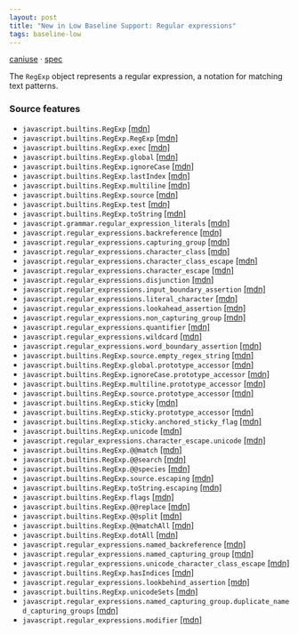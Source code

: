 ```yaml
---
layout: post
title: "New in Low Baseline Support: Regular expressions"
tags: baseline-low
---
```


[caniuse](https://caniuse.com/?search=regexp) · [spec](https://tc39.es/ecma262/multipage/text-processing.html#sec-regexp-regular-expression-objects)

The `RegExp` object represents a regular expression, a notation for matching text patterns.

### Source features

- ``javascript.builtins.RegExp`` [[mdn]](https://https://developer.mozilla.org/en-US/search?q=javascript.builtins.RegExp)
- ``javascript.builtins.RegExp.RegExp`` [[mdn]](https://https://developer.mozilla.org/en-US/search?q=javascript.builtins.RegExp.RegExp)
- ``javascript.builtins.RegExp.exec`` [[mdn]](https://https://developer.mozilla.org/en-US/search?q=javascript.builtins.RegExp.exec)
- ``javascript.builtins.RegExp.global`` [[mdn]](https://https://developer.mozilla.org/en-US/search?q=javascript.builtins.RegExp.global)
- ``javascript.builtins.RegExp.ignoreCase`` [[mdn]](https://https://developer.mozilla.org/en-US/search?q=javascript.builtins.RegExp.ignoreCase)
- ``javascript.builtins.RegExp.lastIndex`` [[mdn]](https://https://developer.mozilla.org/en-US/search?q=javascript.builtins.RegExp.lastIndex)
- ``javascript.builtins.RegExp.multiline`` [[mdn]](https://https://developer.mozilla.org/en-US/search?q=javascript.builtins.RegExp.multiline)
- ``javascript.builtins.RegExp.source`` [[mdn]](https://https://developer.mozilla.org/en-US/search?q=javascript.builtins.RegExp.source)
- ``javascript.builtins.RegExp.test`` [[mdn]](https://https://developer.mozilla.org/en-US/search?q=javascript.builtins.RegExp.test)
- ``javascript.builtins.RegExp.toString`` [[mdn]](https://https://developer.mozilla.org/en-US/search?q=javascript.builtins.RegExp.toString)
- ``javascript.grammar.regular_expression_literals`` [[mdn]](https://https://developer.mozilla.org/en-US/search?q=javascript.grammar.regular_expression_literals)
- ``javascript.regular_expressions.backreference`` [[mdn]](https://https://developer.mozilla.org/en-US/search?q=javascript.regular_expressions.backreference)
- ``javascript.regular_expressions.capturing_group`` [[mdn]](https://https://developer.mozilla.org/en-US/search?q=javascript.regular_expressions.capturing_group)
- ``javascript.regular_expressions.character_class`` [[mdn]](https://https://developer.mozilla.org/en-US/search?q=javascript.regular_expressions.character_class)
- ``javascript.regular_expressions.character_class_escape`` [[mdn]](https://https://developer.mozilla.org/en-US/search?q=javascript.regular_expressions.character_class_escape)
- ``javascript.regular_expressions.character_escape`` [[mdn]](https://https://developer.mozilla.org/en-US/search?q=javascript.regular_expressions.character_escape)
- ``javascript.regular_expressions.disjunction`` [[mdn]](https://https://developer.mozilla.org/en-US/search?q=javascript.regular_expressions.disjunction)
- ``javascript.regular_expressions.input_boundary_assertion`` [[mdn]](https://https://developer.mozilla.org/en-US/search?q=javascript.regular_expressions.input_boundary_assertion)
- ``javascript.regular_expressions.literal_character`` [[mdn]](https://https://developer.mozilla.org/en-US/search?q=javascript.regular_expressions.literal_character)
- ``javascript.regular_expressions.lookahead_assertion`` [[mdn]](https://https://developer.mozilla.org/en-US/search?q=javascript.regular_expressions.lookahead_assertion)
- ``javascript.regular_expressions.non_capturing_group`` [[mdn]](https://https://developer.mozilla.org/en-US/search?q=javascript.regular_expressions.non_capturing_group)
- ``javascript.regular_expressions.quantifier`` [[mdn]](https://https://developer.mozilla.org/en-US/search?q=javascript.regular_expressions.quantifier)
- ``javascript.regular_expressions.wildcard`` [[mdn]](https://https://developer.mozilla.org/en-US/search?q=javascript.regular_expressions.wildcard)
- ``javascript.regular_expressions.word_boundary_assertion`` [[mdn]](https://https://developer.mozilla.org/en-US/search?q=javascript.regular_expressions.word_boundary_assertion)
- ``javascript.builtins.RegExp.source.empty_regex_string`` [[mdn]](https://https://developer.mozilla.org/en-US/search?q=javascript.builtins.RegExp.source.empty_regex_string)
- ``javascript.builtins.RegExp.global.prototype_accessor`` [[mdn]](https://https://developer.mozilla.org/en-US/search?q=javascript.builtins.RegExp.global.prototype_accessor)
- ``javascript.builtins.RegExp.ignoreCase.prototype_accessor`` [[mdn]](https://https://developer.mozilla.org/en-US/search?q=javascript.builtins.RegExp.ignoreCase.prototype_accessor)
- ``javascript.builtins.RegExp.multiline.prototype_accessor`` [[mdn]](https://https://developer.mozilla.org/en-US/search?q=javascript.builtins.RegExp.multiline.prototype_accessor)
- ``javascript.builtins.RegExp.source.prototype_accessor`` [[mdn]](https://https://developer.mozilla.org/en-US/search?q=javascript.builtins.RegExp.source.prototype_accessor)
- ``javascript.builtins.RegExp.sticky`` [[mdn]](https://https://developer.mozilla.org/en-US/search?q=javascript.builtins.RegExp.sticky)
- ``javascript.builtins.RegExp.sticky.prototype_accessor`` [[mdn]](https://https://developer.mozilla.org/en-US/search?q=javascript.builtins.RegExp.sticky.prototype_accessor)
- ``javascript.builtins.RegExp.sticky.anchored_sticky_flag`` [[mdn]](https://https://developer.mozilla.org/en-US/search?q=javascript.builtins.RegExp.sticky.anchored_sticky_flag)
- ``javascript.builtins.RegExp.unicode`` [[mdn]](https://https://developer.mozilla.org/en-US/search?q=javascript.builtins.RegExp.unicode)
- ``javascript.regular_expressions.character_escape.unicode`` [[mdn]](https://https://developer.mozilla.org/en-US/search?q=javascript.regular_expressions.character_escape.unicode)
- ``javascript.builtins.RegExp.@@match`` [[mdn]](https://https://developer.mozilla.org/en-US/search?q=javascript.builtins.RegExp.@@match)
- ``javascript.builtins.RegExp.@@search`` [[mdn]](https://https://developer.mozilla.org/en-US/search?q=javascript.builtins.RegExp.@@search)
- ``javascript.builtins.RegExp.@@species`` [[mdn]](https://https://developer.mozilla.org/en-US/search?q=javascript.builtins.RegExp.@@species)
- ``javascript.builtins.RegExp.source.escaping`` [[mdn]](https://https://developer.mozilla.org/en-US/search?q=javascript.builtins.RegExp.source.escaping)
- ``javascript.builtins.RegExp.toString.escaping`` [[mdn]](https://https://developer.mozilla.org/en-US/search?q=javascript.builtins.RegExp.toString.escaping)
- ``javascript.builtins.RegExp.flags`` [[mdn]](https://https://developer.mozilla.org/en-US/search?q=javascript.builtins.RegExp.flags)
- ``javascript.builtins.RegExp.@@replace`` [[mdn]](https://https://developer.mozilla.org/en-US/search?q=javascript.builtins.RegExp.@@replace)
- ``javascript.builtins.RegExp.@@split`` [[mdn]](https://https://developer.mozilla.org/en-US/search?q=javascript.builtins.RegExp.@@split)
- ``javascript.builtins.RegExp.@@matchAll`` [[mdn]](https://https://developer.mozilla.org/en-US/search?q=javascript.builtins.RegExp.@@matchAll)
- ``javascript.builtins.RegExp.dotAll`` [[mdn]](https://https://developer.mozilla.org/en-US/search?q=javascript.builtins.RegExp.dotAll)
- ``javascript.regular_expressions.named_backreference`` [[mdn]](https://https://developer.mozilla.org/en-US/search?q=javascript.regular_expressions.named_backreference)
- ``javascript.regular_expressions.named_capturing_group`` [[mdn]](https://https://developer.mozilla.org/en-US/search?q=javascript.regular_expressions.named_capturing_group)
- ``javascript.regular_expressions.unicode_character_class_escape`` [[mdn]](https://https://developer.mozilla.org/en-US/search?q=javascript.regular_expressions.unicode_character_class_escape)
- ``javascript.builtins.RegExp.hasIndices`` [[mdn]](https://https://developer.mozilla.org/en-US/search?q=javascript.builtins.RegExp.hasIndices)
- ``javascript.regular_expressions.lookbehind_assertion`` [[mdn]](https://https://developer.mozilla.org/en-US/search?q=javascript.regular_expressions.lookbehind_assertion)
- ``javascript.builtins.RegExp.unicodeSets`` [[mdn]](https://https://developer.mozilla.org/en-US/search?q=javascript.builtins.RegExp.unicodeSets)
- ``javascript.regular_expressions.named_capturing_group.duplicate_named_capturing_groups`` [[mdn]](https://https://developer.mozilla.org/en-US/search?q=javascript.regular_expressions.named_capturing_group.duplicate_named_capturing_groups)
- ``javascript.regular_expressions.modifier`` [[mdn]](https://https://developer.mozilla.org/en-US/search?q=javascript.regular_expressions.modifier)

